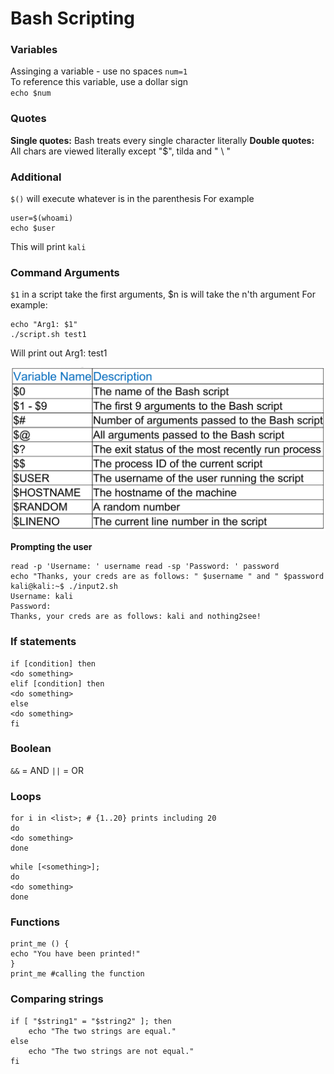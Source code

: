 # Bash Scripting

### Variables  
Assinging a variable - use no spaces
`num=1`  
To reference this variable, use a dollar sign  
`echo $num`

### Quotes  
**Single quotes:** Bash treats every single character literally
**Double quotes:** All chars are viewed literally except "$", tilda and " \ "


### Additional
`$()` will execute whatever is in the parenthesis
For example
```
user=$(whoami)
echo $user
```
This will print `kali`  

### Command Arguments
`$1`  in a script take the first arguments, $n is will take the n'th argument 
For example:   
```
echo "Arg1: $1"
./script.sh test1
```
Will print out Arg1: test1  

![](../../Assets/Pasted%20image%2020220911201928.png)

**Prompting the user**
```
read -p 'Username: ' username read -sp 'Password: ' password 
echo "Thanks, your creds are as follows: " $username " and " $password 
kali@kali:~$ ./input2.sh
Username: kali 
Password: 
Thanks, your creds are as follows: kali and nothing2see!
```

### If statements

```
if [condition] then
<do something>
elif [condition] then
<do something>
else
<do something>
fi
```

### Boolean
`&&` =  AND
`||` = OR

### Loops
```
for i in <list>; # {1..20} prints including 20
do
<do something>
done
```

```
while [<something>]; 
do
<do something>
done
```

### Functions
```
print_me () {
echo "You have been printed!" 
} 
print_me #calling the function
```

### Comparing strings
```
if [ "$string1" = "$string2" ]; then
	echo "The two strings are equal."
else
	echo "The two strings are not equal."
fi

```